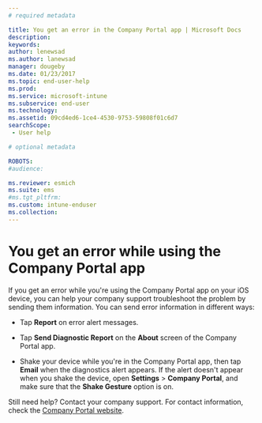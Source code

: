 ```yaml
---
# required metadata

title: You get an error in the Company Portal app | Microsoft Docs
description:
keywords:
author: lenewsad
ms.author: lanewsad
manager: dougeby
ms.date: 01/23/2017
ms.topic: end-user-help
ms.prod:
ms.service: microsoft-intune
ms.subservice: end-user
ms.technology:
ms.assetid: 09cd4ed6-1ce4-4530-9753-59808f01c6d7
searchScope:
 - User help

# optional metadata

ROBOTS:  
#audience:

ms.reviewer: esmich
ms.suite: ems
#ms.tgt_pltfrm:
ms.custom: intune-enduser
ms.collection: 
---
```



# You get an error while using the Company Portal app

If you get an error while you're using the Company Portal app on your iOS device, you can help your company support troubleshoot the problem by sending them information. You can send error information in different ways:

- Tap **Report** on error alert messages.

- Tap **Send Diagnostic Report** on the **About** screen of the Company Portal app.

- Shake your device while you're in the Company Portal app, then tap **Email** when the diagnostics alert appears. If the alert doesn't appear when you shake the device, open **Settings** > **Company Portal**, and make sure that the **Shake Gesture** option is on.

Still need help? Contact your company support. For contact information, check the [Company Portal website](https://go.microsoft.com/fwlink/?linkid=2010980).
